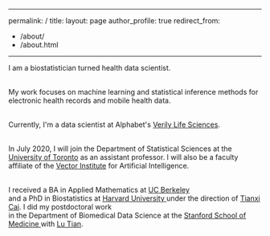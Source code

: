 ---
permalink: /
title: 
layout: page
author_profile: true
redirect_from: 
  - /about/
  - /about.html
------

I am a biostatistician turned health data scientist. <br></br>

My work focuses on machine learning and statistical inference methods for electronic health records and mobile health data.  <br></br>

Currently, I'm a data scientist at Alphabet's <a href="https://verily.com/"> Verily Life Sciences</a>. <br></br>

In July 2020, I will join the Department of Statistical Sciences at the
<a href="https://www.statistics.utoronto.ca/">University of Toronto</a> as an assistant professor.  I will also be a
faculty affiliate of the <a href="https://vectorinstitute.ai/">Vector Institute</a> for Artificial Intelligence. <br></br>

I received a BA in Applied Mathematics at <a href="https://math.berkeley.edu/"> UC Berkeley </a>  
and a PhD in  Biostatistics at <a href="https://www.hsph.harvard.edu/biostatistics/"> Harvard University </a> under 
the direction of <a href="https://www.hsph.harvard.edu/tianxi-cai/"> Tianxi Cai</a>.  I did my postdoctoral work  
in the Department of Biomedical Data Science at the <a href="http://med.stanford.edu/dbds.html"> Stanford School of Medicine </a> 
with <a href="https://statistics.stanford.edu/people/lu-tian"> Lu Tian</a>.  
          
